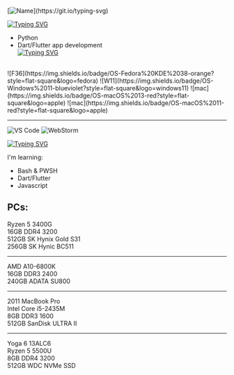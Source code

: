 [![Name](https://readme-typing-svg.demolab.com?font=Consolas&size=35&pause=1000&color=0FF700&width=435&lines=Hi%2C+I'm+Tejas+Raman!)](https://git.io/typing-svg)


[![Typing SVG](https://readme-typing-svg.demolab.com?font=Consolas&color=00dab9&pause=1000&width=435&lines=I'm+working+on%3A)](https://git.io/typing-svg)
- Python
- Dart/Flutter app development
  <br>
[![Typing SVG](https://readme-typing-svg.demolab.com?font=Consolas&color=ffe000&pause=1000&width=435&lines=OS+%26+Tools%3A)](https://git.io/typing-svg)
<br>
![F36](https://img.shields.io/badge/OS-Fedora%20KDE%2038-orange?style=flat-square&logo=fedora)
![W11](https://img.shields.io/badge/OS-Windows%2011-blueviolet?style=flat-square&logo=windows11)
![mac](https://img.shields.io/badge/OS-macOS%2013-red?style=flat-square&logo=apple)
![mac](https://img.shields.io/badge/OS-macOS%2011-red?style=flat-square&logo=apple)
<hr>

![VS Code](https://img.shields.io/badge/IDE-VSCode-%23007ACC?style=flat-square&logo=Visual-studio-code)
![WebStorm](https://img.shields.io/badge/IDE-WebStorm-blueviolet?style=flat-square&logo=webstorm&color=00ced8)

[![Typing SVG](https://readme-typing-svg.demolab.com?font=Consolas&pause=1000&color=de0000&width=435&lines=Programming+Languages%3A)](https://git.io/typing-svg)

I'm learning:
- Bash & PWSH
- Dart/Flutter
- Javascript

## PCs:
Ryzen 5 3400G <br>
16GB DDR4 3200 <br>
512GB SK Hynix Gold S31 <br>
256GB SK Hynic BC511 <br>

<hr>

AMD A10-6800K <br>
16GB DDR3 2400 <br>
240GB ADATA SU800 <br>

<hr>

2011 MacBook Pro <br>
Intel Core i5-2435M <br>
8GB DDR3 1600 <br>
512GB SanDisk ULTRA II <br>

<hr>

Yoga 6 13ALC6 <br>
Ryzen 5 5500U <br>
8GB DDR4 3200 <br>
512GB WDC NVMe SSD <br>
